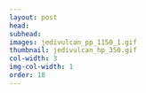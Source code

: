 ```yaml
---
layout: post
head: 
subhead: 
images: jedivulcan_pp_1150_1.gif
thumbnail: jedivulcan_hp_350.gif
col-width: 3
img-col-width: 1
order: 18
---
```

